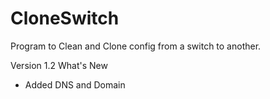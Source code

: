 # CloneSwitch
Program to Clean and Clone config from a switch to another.

Version 1.2
What's New
- Added DNS and Domain
